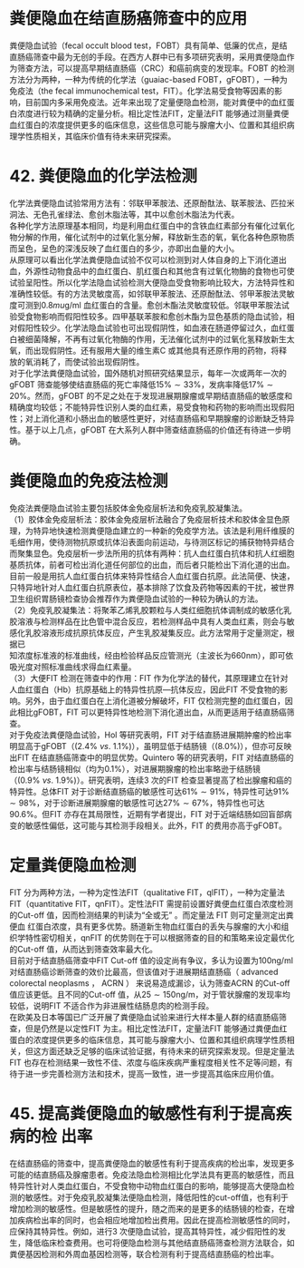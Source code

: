 # 粪便隐血在结直肠癌筛查中的应用  
粪便隐血试验（fecal occult blood test，FOBT）具有简单、低廉的优点，是结直肠癌筛查中最为无创的手段。在西方人群中已有多项研究表明，采用粪便隐血作为筛查方法，可以提高早期结直肠癌（CRC）和癌前病变的发现率。FOBT 的检测方法分为两种，一种为传统的化学法（guaiac-based FOBT，gFOBT），一种为免疫法（the fecal immunochemical test，FIT）。化学法易受食物等因素的影响，目前国内多采用免疫法。近年来出现了定量便隐血检测，能对粪便中的血红蛋白浓度进行较为精确的定量分析。相比定性法FIT，定量法FIT 能够通过测量粪便血红蛋白的浓度提供更多的临床信息，这些信息可能与腺瘤大小、位置和其组织病理学性质相关，其临床价值有待未来研究探索。  
# 42. 粪便隐血的化学法检测  
化学法粪便隐血试验常用方法有：邻联甲苯胺法、还原酚酞法、联苯胺法、匹拉米洞法、无色孔雀绿法、愈创木脂法等，其中以愈创木脂法为代表。  
各种化学方法原理基本相同，均是利用血红蛋白中的含铁血红素部分有催化过氧化物分解的作用，催化试剂中的过氧化氢分解，释放新生态的氧，氧化各种色原物质而呈色，呈色的深浅反映了血红蛋白的多少，亦即出血量的大小。  
从原理可以看出化学法粪便隐血试验不仅可以检测到对人体自身的上下消化道出血，外源性动物食品中的血红蛋白、肌红蛋白和其他含有过氧化物酶的食物也可使试验呈阳性。所以化学法隐血试验检测大便隐血受食物影响比较大，方法特异性和准确性较低。有的方法灵敏度高，如邻联甲苯胺法、还原酚酞法、邻甲苯胺法灵敏度可测到$0.8mu\mathrm{g/ml}$ 血红蛋白的含量。愈创木酯法灵敏度较低。邻联甲苯胺法试验受食物影响而假阳性较多。四甲基联苯胺和愈创木酯为显色基质的隐血试验，相对假阳性较少。化学法隐血试验也可出现假阴性，如血液在肠道停留过久，血红蛋白被细菌降解，不再有过氧化物酶的作用，无法催化试剂中的过氧化氢释放新生太氧，而出现假阴性。还有服用大量的维生素C 或其他具有还原作用的药物，将释放的氧消耗了，而使试验出现假阴性。  
对于化学法粪便隐血试验，国外随机对照研究结果显示，每年一次或两年一次的gFOBT 筛查能够使结直肠癌的死亡率降低$15\%\sim33\%$，发病率降低$17\%\sim20\%$。然而，gFOBT 的不足之处在于发现进展期腺瘤或早期结直肠癌的敏感度和精确度均较低；不能特异性识别人类的血红素，易受食物和药物的影响而出现假阳性；对上消化道和小肠出血的敏感性更好，对结直肠癌和早期腺瘤的诊断缺乏特异性。基于以上几点，gFOBT 在大系列人群中筛查结直肠癌的价值还有待进一步明确。  
#  粪便隐血的免疫法检测  
免疫法粪便隐血试验主要包括胶体金免疫层析法和免疫乳胶凝集法。  
（1）胶体金免疫层析法：胶体金免疫层析法融合了免疫层析技术和胶体金显色原理，为特异地快速检测粪便隐血建立的一种新的免疫学方法。该法是利用纤维膜的毛细作用，使待测物抗原或抗体沿表面向前运动，与待测区标记的捕获物特异结合而聚集显色。免疫层析一步法所用的抗体有两种：抗人血红蛋白抗体和抗人红细胞基质抗体，前者可检出消化道任何部位的出血，而后者只能检出下消化道的出血。目前一般是用抗人血红蛋白抗体来特异性结合人血红蛋白抗原。此法简便、快速，只特异地针对人血红蛋白抗原表位，基本排除了饮食及药物等因素的干扰，被世界卫生组织胃肠镜检查协会推荐作为粪便隐血试验的一种较为确认的方法。  
（2）免疫乳胶凝集法：将聚苯乙烯乳胶颗粒与人类红细胞抗体调制成的敏感化乳胶溶液与检测样品在比色管中混合反应，若检测样品中具有人类血红素，则会与敏感化乳胶溶液形成抗原抗体反应，产生乳胶凝集反应。此方法常用于定量测定，根据已  
知浓度标准液的标准曲线，经由检验样品反应管测光（主波长为$660\mathrm{nm}$），即可依吸光度对照标准曲线求得血红素量。  
（3）大便FIT 检测在筛查中的作用：FIT 作为化学法的替代，其原理建立在针对人血红蛋白（Hb）抗原基础上的特异性抗原—抗体反应，因此FIT 不受食物的影响。另外，由于血红蛋白在上消化道被分解破坏，FIT 仅检测完整的血红蛋白，因此相比gFOBT，FIT 可以更特异性地检测下消化道出血，从而更适用于结直肠癌筛查。  
对于免疫法粪便隐血试验，Hol 等研究表明，FIT 对于结直肠进展期肿瘤的检出率明显高于gFOBT（$\left(2.4\%\ \nu s.\ 1.1\%\right)$），虽明显低于结肠镜（$(8.0\%)$），但亦可反映出FIT 在结直肠癌筛查中的明显优势。Quintero 等的研究表明，FIT 对结直肠癌的检出率与结肠镜相似（均为$0.1\%$），对进展期腺瘤的检出率略逊于结肠镜（$\left(0.9\%\ \nu s.\ 1.9\%\right)$）。研究表明，连续3 次的FIT 检查显著提高了检出腺瘤和癌的特异性。总体FIT 对于诊断结直肠癌的敏感性可达$61\%\sim91\%$，特异性可达$91\%\sim98\%$，对于诊断进展期腺瘤的敏感性可达$27\%\sim67\%$，特异性也可达$90.6\%$。但FIT 亦存在其局限性，近期有学者提出，FIT 对于近端结肠如回盲部病变的敏感性偏低，这可能与其检测手段相关。此外，FIT 的费用亦高于gFOBT。  
#  定量粪便隐血检测  
FIT 分为两种方法，一种为定性法FIT（qualitative FIT，qlFIT），一种为定量法FIT（quantitative FIT，qnFIT）。定性法FIT 需提前设置好粪便血红蛋白浓度检测的Cut-off 值，因而检测结果的判读为“全或无” 。而定量法 FIT  则可定量测定出粪便血 红蛋白浓度，具有更多优势。肠道新生物血红蛋白的丢失与腺瘤的大小和组织学特性密切相关，qnFIT 的优势则在于可以根据筛查的目的和策略来设定最优化的Cut-off 值，从而达到筛查效率最大化。  
目前对于结直肠癌筛查中FIT Cut-off 值的设定尚有争议，多认为设置为$100\mathrm{ng/ml}$ 对结直肠癌诊断筛查的效价比最高，但该值对于进展期结直肠癌（ advanced colorectal neoplasms ， ACRN ） 来说易造成漏诊，认为筛查ACRN 的Cut-off 值应该更低。且不同的Cut-off 值，从$25\sim150\mathrm{{ng}/\mathrm{{m}}}$，对于管状腺瘤的发现率均较低，说明FIT 不适合作为非进展性结肠息肉的检测手段。  
在欧美及日本等国已广泛开展了粪便隐血试验来进行大样本量人群的结直肠癌筛查，但是仍然是以定性FIT 为主。相比定性法FIT，定量法FIT 能够通过粪便血红蛋白的浓度提供更多的临床信息，其可能与腺瘤大小、位置和其组织病理学性质相关，但这方面还缺乏足够的临床试验证据，有待未来的研究探索发现。但是定量法FIT 也存在检测结果一致性不佳、浓度与临床疾病严重程度相关性不足等问题，有待于进一步完善检测方法和技术，提高一致性，进一步提高其临床应用价值。  
# 45.  提高粪便隐血的敏感性有利于提高疾病的检 出率  
在结直肠癌的筛查中，提高粪便隐血的敏感性有利于提高疾病的检出率，发现更多可能的结直肠癌及腺瘤患者。免疫法隐血检测相比化学法具有更高的敏感性，而且特异性针对人类血红蛋白，不受食物中动物血红蛋白的影响，能够提高大便隐血检测的敏感性。对于免疫乳胶凝集法便隐血检测，降低阳性的cut-off值，也有利于增加检测的敏感性。但是敏感性的提升，随之而来的是更多的结肠镜的检查，在增加疾病检出率的同时，也会相应地增加检出费用。因此在提高检测敏感性的同时，应保持其特异性。例如，进行3 次便隐血试验，提高其特异性，减少假阳性的发生，降低临床检查费用。也可将便隐血检测与其他结直肠癌筛查检测方法联合，如粪便基因检测和外周血基因检测等，联合检测有利于提高结直肠癌的检出率。  
